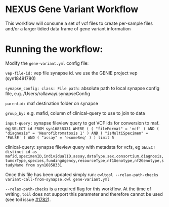 # NEXUS Gene Variant Workflow
This workflow will consume a set of vcf files to create per-sample files and/or a larger tidied data frame of gene variant information


# Running the workflow: 

Modify the `gene-variant.yml` config file: 

`vep-file-id:` vep file synapse id. we use the GENIE project vep (syn18491780)

`synapse_config:
  class: File
  path:` absolute path to local synapse config file, e.g. /Users/rallaway/.synapseConfig
  
`parentid:` maf destination folder on synapse

`group_by:` e.g. mafid, column of clinical-query to use to join to data

`input-query:` synapse fileview query to get VCF ids for conversion to maf. eg `SELECT id FROM syn16858331 WHERE ( ( "fileFormat" = 'vcf' ) AND ( "diagnosis" = 'Neurofibromatosis 1' ) AND ( "isMultiSpecimen" = 'FALSE' ) AND ( "assay" = 'exomeSeq' ) ) limit 5`

clinical-query: synapse fileview query with metadata for vcfs, eg `SELECT distinct id as mafid,specimenID,individualID,assay,dataType,sex,consortium,diagnosis,tumorType,species,fundingAgency,resourceType,nf1Genotype,nf2Genotype,studyName from syn16858331`


Once this file has been updated simply run:
`cwltool --relax-path-checks variant-call-from-synapse.cwl gene-variant.yml`

`--relax-path-checks` is a required flag for this workflow. At the time of writing, `toil` does not support this parameter and therefore cannot be used (see toil issue [#1782](https://github.com/DataBiosphere/toil/issues/1782)). 
